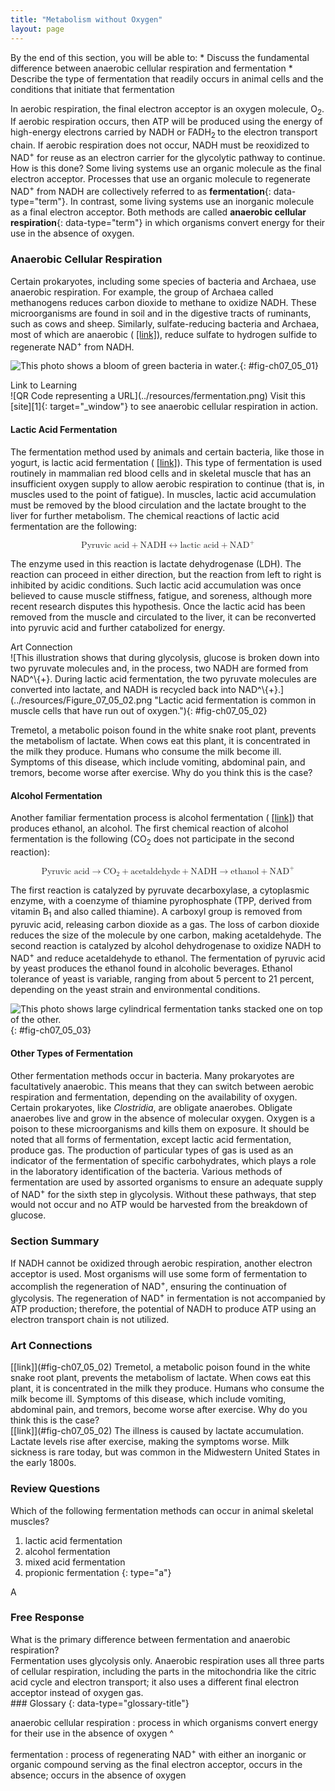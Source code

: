 ```yaml
---
title: "Metabolism without Oxygen"
layout: page
---
```



<div data-type="abstract" markdown="1">
By the end of this section, you will be able to:
* Discuss the fundamental difference between anaerobic cellular respiration and fermentation
* Describe the type of fermentation that readily occurs in animal cells and the conditions that initiate that fermentation

</div>

In aerobic respiration, the final electron acceptor is an oxygen molecule, O<sub>2</sub>. If aerobic respiration occurs, then ATP will be produced using the energy of high-energy electrons carried by NADH or FADH<sub>2 </sub>to the electron transport chain. If aerobic respiration does not occur, NADH must be reoxidized to NAD<sup>+</sup> for reuse as an electron carrier for the glycolytic pathway to continue. How is this done? Some living systems use an organic molecule as the final electron acceptor. Processes that use an organic molecule to regenerate NAD<sup>+</sup> from NADH are collectively referred to as **fermentation**{: data-type="term"}. In contrast, some living systems use an inorganic molecule as a final electron acceptor. Both methods are called **anaerobic cellular respiration**{: data-type="term"} in which organisms convert energy for their use in the absence of oxygen.

### Anaerobic Cellular Respiration

Certain prokaryotes, including some species of bacteria and Archaea, use anaerobic respiration. For example, the group of Archaea called methanogens reduces carbon dioxide to methane to oxidize NADH. These microorganisms are found in soil and in the digestive tracts of ruminants, such as cows and sheep. Similarly, sulfate-reducing bacteria and Archaea, most of which are anaerobic ( [\[link\]](#fig-ch07_05_01)), reduce sulfate to hydrogen sulfide to regenerate NAD<sup>+</sup> from NADH.

 ![This photo shows a bloom of green bacteria in water.](../resources/Figure_07_05_01.jpg "The green color seen in these coastal waters is from an eruption of hydrogen sulfide-producing bacteria. These anaerobic, sulfate-reducing bacteria release hydrogen sulfide gas as they decompose algae in the water. (credit: modification of work by NASA/Jeff Schmaltz, MODIS Land Rapid Response Team at NASA GSFC, Visible Earth Catalog of NASA images)"){: #fig-ch07_05_01}

<div data-type="note" data-has-label="true" class="interactive" data-label="" markdown="1">
<div data-type="title">
Link to Learning
</div>
<span data-type="media" data-alt="QR Code representing a URL"> ![QR Code representing a URL](../resources/fermentation.png) </span>
Visit this [site][1]{: target="_window"} to see anaerobic cellular respiration in action.

</div>

#### Lactic Acid Fermentation

The fermentation method used by animals and certain bacteria, like those in yogurt, is lactic acid fermentation ( [\[link\]](#fig-ch07_05_02)). This type of fermentation is used routinely in mammalian red blood cells and in skeletal muscle that has an insufficient oxygen supply to allow aerobic respiration to continue (that is, in muscles used to the point of fatigue). In muscles, lactic acid accumulation must be removed by the blood circulation and the lactate brought to the liver for further metabolism. The chemical reactions of lactic acid fermentation are the following:

<div data-type="equation" id="eip-345">
<math xmlns="http://www.w3.org/1998/Math/MathML" display="block"> <mrow> <mtext>Pyruvic acid</mtext> <mo>+</mo> <mtext>NADH</mtext> <mrow><mo stretchy="false">↔</mo></mrow> <mtext>lactic acid</mtext> <mo>+</mo> <msup> <mtext>NAD</mtext> <mrow> <mo>+</mo> </mrow> </msup> </mrow> </math>
</div>

The enzyme used in this reaction is lactate dehydrogenase (LDH). The reaction can proceed in either direction, but the reaction from left to right is inhibited by acidic conditions. Such lactic acid accumulation was once believed to cause muscle stiffness, fatigue, and soreness, although more recent research disputes this hypothesis. Once the lactic acid has been removed from the muscle and circulated to the liver, it can be reconverted into pyruvic acid and further catabolized for energy.

<div data-type="note" data-has-label="true" class="art-connection" data-label="" markdown="1">
<div data-type="title">
Art Connection
</div>
![This illustration shows that during glycolysis, glucose is broken down into two pyruvate molecules and, in the process, two NADH are formed from NAD^\{+}. During lactic acid fermentation, the two pyruvate molecules are converted into lactate, and NADH is recycled back into NAD^\{+}.](../resources/Figure_07_05_02.png "Lactic acid fermentation is common in muscle cells that have run out of oxygen."){: #fig-ch07_05_02}


Tremetol, a metabolic poison found in the white snake root plant, prevents the metabolism of lactate. When cows eat this plant, it is concentrated in the milk they produce. Humans who consume the milk become ill. Symptoms of this disease, which include vomiting, abdominal pain, and tremors, become worse after exercise. Why do you think this is the case?

<!-- [link]Figure 07_05_02[/link]The illness is caused by lactate accumulation. Lactate levels rise after exercise, making the symptoms worse. Milk sickness is rare today, but was common in the Midwestern United States in the early 1800s. -->

</div>

#### Alcohol Fermentation

Another familiar fermentation process is alcohol fermentation ( [\[link\]](#fig-ch07_05_03)) that produces ethanol, an alcohol. The first chemical reaction of alcohol fermentation is the following (CO<sub>2</sub> does not participate in the second reaction):

<div data-type="equation" id="eip-10">
<math xmlns="http://www.w3.org/1998/Math/MathML" display="block"> <mrow> <mtext>Pyruvic acid</mtext> <mo stretchy="false">→</mo> <msub> <mtext>CO</mtext> <mrow> <mn>2</mn> </mrow> </msub> <mo>+</mo> <mtext>acetaldehyde</mtext> <mo>+</mo> <mtext>NADH</mtext> <mo stretchy="false">→</mo> <mtext>ethanol</mtext> <mo>+</mo> <msup> <mtext>NAD</mtext> <mrow> <mo>+</mo> </mrow> </msup> </mrow> </math>
</div>

The first reaction is catalyzed by pyruvate decarboxylase, a cytoplasmic enzyme, with a coenzyme of thiamine pyrophosphate (TPP, derived from vitamin B<sub>1</sub> and also called thiamine). A carboxyl group is removed from pyruvic acid, releasing carbon dioxide as a gas. The loss of carbon dioxide reduces the size of the molecule by one carbon, making acetaldehyde. The second reaction is catalyzed by alcohol dehydrogenase to oxidize NADH to NAD<sup>+</sup> and reduce acetaldehyde to ethanol. The fermentation of pyruvic acid by yeast produces the ethanol found in alcoholic beverages. Ethanol tolerance of yeast is variable, ranging from about 5 percent to 21 percent, depending on the yeast strain and environmental conditions.

 ![This photo shows large cylindrical fermentation tanks stacked one on top of the other.](../resources/Figure_07_05_03.jpg "Fermentation of grape juice into wine produces CO2 as a byproduct. Fermentation tanks have valves so that the pressure inside the tanks created by the carbon dioxide produced can be released."){: #fig-ch07_05_03}

#### Other Types of Fermentation

Other fermentation methods occur in bacteria. Many prokaryotes are facultatively anaerobic. This means that they can switch between aerobic respiration and fermentation, depending on the availability of oxygen. Certain prokaryotes, like *Clostridia*, are obligate anaerobes. Obligate anaerobes live and grow in the absence of molecular oxygen. Oxygen is a poison to these microorganisms and kills them on exposure. It should be noted that all forms of fermentation, except lactic acid fermentation, produce gas. The production of particular types of gas is used as an indicator of the fermentation of specific carbohydrates, which plays a role in the laboratory identification of the bacteria. Various methods of fermentation are used by assorted organisms to ensure an adequate supply of NAD<sup>+</sup> for the sixth step in glycolysis. Without these pathways, that step would not occur and no ATP would be harvested from the breakdown of glucose.

### Section Summary

If NADH cannot be oxidized through aerobic respiration, another electron acceptor is used. Most organisms will use some form of fermentation to accomplish the regeneration of NAD<sup>+</sup>, ensuring the continuation of glycolysis. The regeneration of NAD<sup>+</sup> in fermentation is not accompanied by ATP production; therefore, the potential of NADH to produce ATP using an electron transport chain is not utilized.

### Art Connections

<div data-type="exercise">
<div data-type="problem" markdown="1">
[[link]](#fig-ch07_05_02) Tremetol, a metabolic poison found in the white snake root plant, prevents the metabolism of lactate. When cows eat this plant, it is concentrated in the milk they produce. Humans who consume the milk become ill. Symptoms of this disease, which include vomiting, abdominal pain, and tremors, become worse after exercise. Why do you think this is the case?

</div>
<div data-type="solution" markdown="1">
[[link]](#fig-ch07_05_02) The illness is caused by lactate accumulation. Lactate levels rise after exercise, making the symptoms worse. Milk sickness is rare today, but was common in the Midwestern United States in the early 1800s.

</div>
</div>

### Review Questions

<div data-type="exercise">
<div data-type="problem" markdown="1">
Which of the following fermentation methods can occur in animal skeletal muscles?

1.  lactic acid fermentation
2.  alcohol fermentation
3.  mixed acid fermentation
4.  propionic fermentation
{: type="a"}

</div>
<div data-type="solution" markdown="1">
A

</div>
</div>

### Free Response

<div data-type="exercise">
<div data-type="problem" markdown="1">
What is the primary difference between fermentation and anaerobic respiration?

</div>
<div data-type="solution" markdown="1">
Fermentation uses glycolysis only. Anaerobic respiration uses all three parts of cellular respiration, including the parts in the mitochondria like the citric acid cycle and electron transport; it also uses a different final electron acceptor instead of oxygen gas.

</div>
</div>

<div data-type="glossary" markdown="1">
### Glossary
{: data-type="glossary-title"}

anaerobic cellular respiration
: process in which organisms convert energy for their use in the absence of oxygen
^

fermentation
: process of regenerating NAD<sup>+</sup> with either an inorganic or organic compound serving as the final electron acceptor, occurs in the absence; occurs in the absence of oxygen

</div>



[1]: http://openstaxcollege.org/l/fermentation
